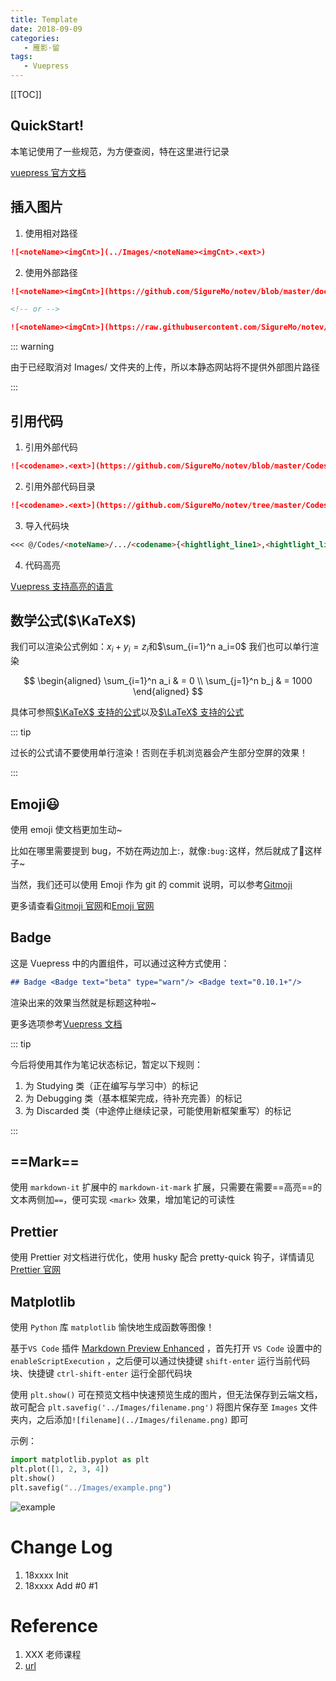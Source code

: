 ```yaml
---
title: Template
date: 2018-09-09
categories:
   - 雁影·留
tags:
   - Vuepress
---
```


[[TOC]]

## QuickStart!

本笔记使用了一些规范，为方便查阅，特在这里进行记录

[vuepress 官方文档](https://vuepress.vuejs.org/)

## 插入图片

1. 使用相对路径

```md
![<noteName><imgCnt>](../Images/<noteName><imgCnt>.<ext>)
```

2. 使用外部路径

```md
![<noteName><imgCnt>](https://github.com/SigureMo/notev/blob/master/docs/Images/<noteName><imgCnt>.<ext>?raw=true)

<!-- or -->

![<noteName><imgCnt>](https://raw.githubusercontent.com/SigureMo/notev/master/docs/Images/<noteName><imgCnt>.<ext>)
```

::: warning

由于已经取消对 Images/ 文件夹的上传，所以本静态网站将不提供外部图片路径

:::

## 引用代码

1. 引用外部代码

```md
![<codename>.<ext>](https://github.com/SigureMo/notev/blob/master/Codes/<notename>/.../<codename>.<ext>)
```

2. 引用外部代码目录

```md
![<codename>.<ext>](https://github.com/SigureMo/notev/tree/master/Codes/<notename>/.../)
```

3. 导入代码块

```md
<<< @/Codes/<noteName>/.../<codename>{<hightlight_line1>,<hightlight_line2>}
```

4. 代码高亮

[Vuepress 支持高亮的语言](https://prismjs.com/#languages-list)

## 数学公式($\KaTeX$)

我们可以渲染公式例如：$x_i + y_i = z_i$和$\sum_{i=1}^n a_i=0$
我们也可以单行渲染

$$
\begin{aligned}
\sum_{i=1}^n a_i & = 0 \\
\sum_{j=1}^n b_j & = 1000
\end{aligned}
$$

具体可参照[$\KaTeX$ 支持的公式](https://katex.org/docs/supported.html)以及[$\LaTeX$ 支持的公式](https://math.meta.stackexchange.com/questions/5020/mathjax-basic-tutorial-and-quick-reference)

::: tip

过长的公式请不要使用单行渲染！否则在手机浏览器会产生部分空屏的效果！

:::

## Emoji:smiley:

使用 emoji 使文档更加生动~

比如在哪里需要提到 bug，不妨在两边加上:，就像`:bug:`这样，然后就成了:bug:这样子~

当然，我们还可以使用 Emoji 作为 git 的 commit 说明，可以参考[Gitmoji](./Discovery/05_Git_Commit.md)

更多请查看[Gitmoji 官网](http://gitmoji.carloscuesta.me/)和[Emoji 官网](https://emojipedia.org/)

## Badge <Badge text="beta" type="warn"/> <Badge text="0.10.1+"/>

这是 Vuepress 中的内置组件，可以通过这种方式使用：

```md
## Badge <Badge text="beta" type="warn"/> <Badge text="0.10.1+"/>
```

渲染出来的效果当然就是标题这种啦~

更多选项参考[Vuepress 文档](https://vuepress.vuejs.org/zh/guide/using-vue.html)

::: tip

今后将使用其作为笔记状态标记，暂定以下规则：

1. <Badge text="alpha" type="warn"/> <Badge text="0.10.1"/>为 Studying 类（正在编写与学习中）的标记
2. <Badge text="beta" type="tip"/> <Badge text="1.10.1"/>为 Debugging 类（基本框架完成，待补充完善）的标记
3. <Badge text="2.10.1" type="error" />为 Discarded 类（中途停止继续记录，可能使用新框架重写）的标记

:::

## ==Mark==

使用 `markdown-it` 扩展中的 `markdown-it-mark` 扩展，只需要在需要==高亮==的文本两侧加`==`，便可实现 `<mark>` 效果，增加笔记的可读性

## Prettier

使用 Prettier 对文档进行优化，使用 husky 配合 pretty-quick 钩子，详情请见[Prettier 官网](https://prettier.io/)

## Matplotlib

使用 `Python` 库 `matplotlib` 愉快地生成函数等图像！

基于`VS Code` 插件 [Markdown Preview Enhanced](https://shd101wyy.github.io/markdown-preview-enhanced/#/zh-cn/code-chunk) ，首先打开 `VS Code` 设置中的 `enableScriptExecution` ，之后便可以通过快捷键 `shift-enter` 运行当前代码块、快捷键 `ctrl-shift-enter` 运行全部代码块

使用 `plt.show()` 可在预览文档中快速预览生成的图片，但无法保存到云端文档，故可配合 `plt.savefig('../Images/filename.png')` 将图片保存至 `Images` 文件夹内，之后添加`![filename](../Images/filename.png)` 即可

示例：

```python {cmd=true matplotlib=true hide=true}
import matplotlib.pyplot as plt
plt.plot([1, 2, 3, 4])
plt.show()
plt.savefig("../Images/example.png")
```

![example](../Images/example.png)

# Change Log

1. 18xxxx Init
2. 18xxxx Add #0 #1

# Reference

1. XXX 老师课程
2. [url](/)
